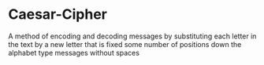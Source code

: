 # Caesar-Cipher
A method of encoding and decoding messages by substituting each letter in the text by a new letter that is fixed some number of positions down the alphabet
type messages without spaces
